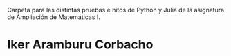 Carpeta para las distintas pruebas e hitos de Python y Julia de la asignatura de Ampliación de Matemáticas I.

# Iker Aramburu Corbacho

